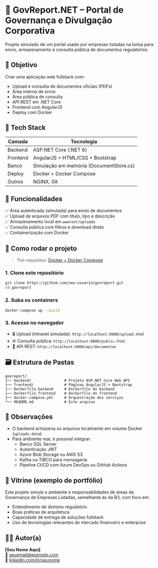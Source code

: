 
# 📄 GovReport.NET – Portal de Governança e Divulgação Corporativa

Projeto simulado de um portal usado por empresas listadas na bolsa para envio, armazenamento e consulta pública de documentos regulatórios.

## 🎯 Objetivo

Criar uma aplicação web fullstack com:
- Upload e consulta de documentos oficiais (PDFs)
- Área interna de envio
- Área pública de consulta
- API REST em .NET Core
- Frontend com AngularJS
- Deploy com Docker

## 🧱 Tech Stack

| Camada     | Tecnologia                              |
|------------|------------------------------------------|
| Backend    | ASP.NET Core (.NET 6)                    |
| Frontend   | AngularJS + HTML/CSS + Bootstrap         |
| Banco      | Simulação em memória (DocumentStore.cs) |
| Deploy     | Docker + Docker Compose                  |
| Outros     | NGINX, Git                               |

## 📸 Funcionalidades

✅ Área autenticada (simulada) para envio de documentos  
✅ Upload de arquivos PDF com título, tipo e descrição  
✅ Armazenamento local em `wwwroot/uploads`  
✅ Consulta pública com filtros e download direto  
✅ Containerização com Docker

## 🚀 Como rodar o projeto

> Pré-requisitos: [Docker + Docker Compose](https://docs.docker.com/compose/install/)

### 1. Clone este repositório

```bash
git clone https://github.com/seu-usuario/govreport.git
cd govreport
```

### 2. Suba os containers

```bash
docker-compose up --build
```

### 3. Acesse no navegador

- 🔒 Upload (intranet simulada): `http://localhost:8080/upload.html`  
- 🌐 Consulta pública: `http://localhost:8080/public.html`  
- 🔧 API REST: `http://localhost:5000/api/documentos`  

## 🗃️ Estrutura de Pastas

```
govreport/
├── backend/               # Projeto ASP.NET Core Web API
├── frontend/              # Páginas AngularJS + Bootstrap
├── Dockerfile.backend     # Dockerfile do backend
├── Dockerfile.frontend    # Dockerfile do frontend
├── docker-compose.yml     # Orquestração dos serviços
└── README.md              # Este arquivo
```

## 📌 Observações

- O backend armazena os arquivos localmente em volume Docker (`uploads-data`)
- Para ambiente real, é possível integrar:
  - Banco SQL Server
  - Autenticação JWT
  - Azure Blob Storage ou AWS S3
  - Kafka ou TIBCO para mensageria
  - Pipeline CI/CD com Azure DevOps ou GitHub Actions

## 💼 Vitrine (exemplo de portfólio)

Este projeto simula o ambiente e responsabilidades de áreas de Governança de Empresas Listadas, semelhante às da B3, com foco em:

- Entendimento de domínio regulatório
- Boas práticas de arquitetura
- Capacidade de entrega de soluções fullstack
- Uso de tecnologias relevantes do mercado financeiro e enterprise

## 🙋‍♀️ Autor(a)

**[Seu Nome Aqui]**  
📧 seuemail@exemplo.com  
🔗 [linkedin.com/in/seunome](https://linkedin.com/in/seunome)
